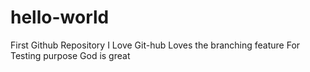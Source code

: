 # hello-world
First Github Repository
I Love Git-hub
Loves the branching feature
For Testing purpose
God is great
